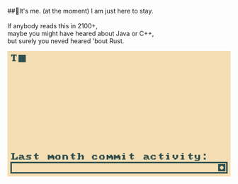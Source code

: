##🍵It's me. (at the moment)
I am just here to stay.<br><br> 
If anybody reads this in 2100+, <br>
maybe you might have heared about Java or C++,<br>
but surely you neved heared 'bout Rust.

[![metrix](metrix.gif)](https://github.com/joanroig/metrix)

<!--
**TeaTiMe08/TeaTiMe08** is a ✨ _special_ ✨ repository because its `README.md` (this file) appears on your GitHub profile.

Here are some ideas to get you started:

- 🔭 I’m currently working on ...
- 🌱 I’m currently learning ...
- 👯 I’m looking to collaborate on ...
- 🤔 I’m looking for help with ...
- 💬 Ask me about ...
- 📫 How to reach me: ...
- 😄 Pronouns: ...
- ⚡ Fun fact: ...
-->
